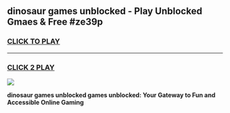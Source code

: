 
## dinosaur games unblocked - Play Unblocked Gmaes & Free #ze39p
<h3>
<a href="https://news.freeplayer.one?title=dinosaur_games_unblocked&ref=03M">CLICK TO PLAY</a></h3>
<hr>

<h3>
<a href="https://news.freeplayer.one?title=dinosaur_games_unblocked&ref=03M">CLICK 2 PLAY</a>
  
</h3>

<a href="https://news.freeplayer.one?title=dinosaur_games_unblocked&ref=03M"><img src="https://clearcache.store/games.png"></a>


**dinosaur games unblocked games unblocked: Your Gateway to Fun and Accessible Online Gaming**

